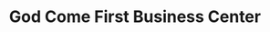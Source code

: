 ---
title: "God Come First Business Center"
url: /ganta/god-come-first-business-center/
shop: Lebensmittel
---